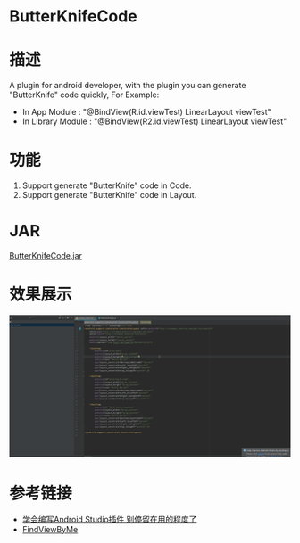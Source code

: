 # ButterKnifeCode

# 描述

A plugin for android developer, with the plugin you can generate "ButterKnife" code quickly, For Example:

- In App Module : "@BindView(R.id.viewTest) LinearLayout viewTest"
- In Library Module : "@BindView(R2.id.viewTest) LinearLayout viewTest"

# 功能

1. Support generate "ButterKnife" code in Code.
2. Support generate "ButterKnife" code in Layout.

# JAR

[ButterKnifeCode.jar](ButterKnifeCode.jar)

# 效果展示

![ButterKnifeCode.gif](ButterKnifeCode.gif)

# 参考链接

- [学会编写Android Studio插件 别停留在用的程度了](http://blog.csdn.net/lmj623565791/article/details/51548272)
- [FindViewByMe](https://github.com/laobie/FindViewByMe)
